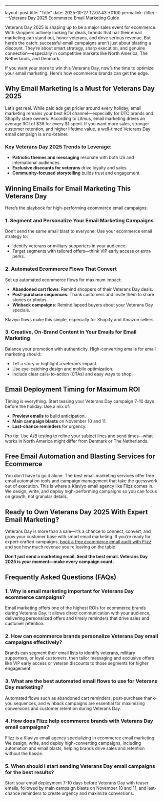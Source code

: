 ---
layout: post
title: "Title"
date: 2025-10-27 12:07:43 +0100
permalink: /title/
---Veterans Day 2025 Ecommerce Email Marketing Guide

Veterans Day 2025 is shaping up to be a major sales event for ecommerce. With shoppers actively looking for deals, brands that nail their email marketing can stand out, honor veterans, and drive serious revenue. But here’s the catch: successful email campaigns aren’t just about blasting a discount. They’re about smart strategy, sharp execution, and genuine connection—especially in competitive markets like North America, The Netherlands, and Denmark.

If you want your store to win this Veterans Day, now’s the time to optimize your email marketing. Here’s how ecommerce brands can get the edge.

## Why Email Marketing Is a Must for Veterans Day 2025

Let’s get real. While paid ads get pricier around every holiday, email marketing remains your best ROI channel—especially for DTC brands and Shopify store owners. According to Litmus, email marketing drives an average ROI of $36 for every $1 spent. If you want more sales, stronger customer retention, and higher lifetime value, a well-timed Veterans Day email campaign is a no-brainer.

### Key Veterans Day 2025 Trends to Leverage:
- **Patriotic themes and messaging** resonate with both US and international audiences.
- **Exclusive discounts for veterans** drive loyalty and sales.
- **Community-focused storytelling** builds trust and engagement.

## Winning Emails for Email Marketing This Veterans Day

Here’s the playbook for high-performing ecommerce email campaigns:

### 1. Segment and Personalize Your Email Marketing Campaigns

Don’t send the same email blast to everyone. Use your ecommerce email strategy to:
- Identify veterans or military supporters in your audience.
- Target segments with tailored offers—think VIP early access or extra perks.

### 2. Automated Ecommerce Flows That Convert

Set up automated ecommerce flows for maximum impact:
- **Abandoned cart flows**: Remind shoppers of their Veterans Day deals.
- **Post-purchase sequences**: Thank customers and invite them to share stories or photos.
- **Winback campaigns**: Remind lapsed buyers about your Veterans Day specials.

Klaviyo flows make this simple, especially for Shopify and Amazon sellers.

### 3. Creative, On-Brand Content in Your Emails for Email Marketing

Balance your promotion with authenticity. High-converting emails for email marketing should:
- Tell a story or highlight a veteran’s impact.
- Use eye-catching design and mobile optimization.
- Include clear calls-to-action (CTAs) and easy ways to shop.

## Email Deployment Timing for Maximum ROI

Timing is everything. Start teasing your Veterans Day campaign 7-10 days before the holiday. Use a mix of:
- **Preview emails** to build anticipation.
- **Main campaign blasts** on November 10 and 11.
- **Last-chance reminders** for urgency.

Pro tip: Use A/B testing to refine your subject lines and send times—what works in North America might differ from Denmark or The Netherlands.

## Free Email Automation and Blasting Services for Ecommerce

You don’t have to go it alone. The best email marketing services offer free email automation tools and campaign management that take the guesswork out of execution. This is where a Klaviyo email agency like Flizz comes in. We design, write, and deploy high-performing campaigns so you can focus on growth, not granular details.

## Ready to Own Veterans Day 2025 With Expert Email Marketing?

Veterans Day is more than a sale—it’s a chance to connect, convert, and grow your customer base with smart email marketing. If you’re ready for expert-crafted campaigns, [book a free ecommerce email audit with Flizz](https://flizzgrowth.com/email) and see how much revenue you’re leaving on the table.

**Don’t just send a marketing email. Send the best email. Veterans Day 2025 is your moment—make every campaign count.**

## Frequently Asked Questions (FAQs)

### 1. Why is email marketing important for Veterans Day ecommerce campaigns?

Email marketing offers one of the highest ROIs for ecommerce brands during Veterans Day. It allows direct communication with your audience, delivering personalized offers and timely reminders that drive sales and customer retention.

### 2. How can ecommerce brands personalize Veterans Day email campaigns effectively?

Brands can segment their email lists to identify veterans, military supporters, or loyal customers, then tailor messaging and exclusive offers like VIP early access or veteran discounts to those segments for higher engagement.

### 3. What are the best automated email flows to use for Veterans Day marketing?

Automated flows such as abandoned cart reminders, post-purchase thank-you sequences, and winback campaigns are essential for maximizing conversions and customer retention during Veterans Day.

### 4. How does Flizz help ecommerce brands with Veterans Day email campaigns?

Flizz is a Klaviyo email agency specializing in ecommerce email marketing. We design, write, and deploy high-converting campaigns, including automation and email blasts, helping brands drive sales and retention without the hassle.

### 5. When should I start sending Veterans Day email campaigns for the best results?

Start your email deployment 7-10 days before Veterans Day with teaser emails, followed by main campaign blasts on November 10 and 11, and last-chance reminders to create urgency and maximize conversions.

<script type="application/ld+json">
{
  "@context": "https://schema.org",
  "@type": "BlogPosting",
  "headline": "Veterans Day 2025 Ecommerce Email Marketing Guide",
  "description": "A comprehensive guide for ecommerce brands on leveraging email marketing to maximize sales and customer retention during Veterans Day 2025, with strategies for segmentation, automation, and creative content.",
  "author": {
    "@type": "Person",
    "name": "Flizz"
  },
  "publisher": {
    "@type": "Person",
    "name": "Flizz"
  },
  "datePublished": "2024-06-01",
  "mainEntityOfPage": {
    "@type": "WebPage",
    "@id": "https://flizzgrowth.com/veterans-day-2025-ecommerce-email-marketing-guide"
  },
  "keywords": "email marketing, ecommerce email marketing, Veterans Day email campaign, Klaviyo flows, ecommerce email strategy, email deployment, email blasts, email automation, Shopify email marketing, ecommerce retention emails",
  "inLanguage": "en-US"
}
</script>

<script type="application/ld+json">
{
  "@context": "https://schema.org",
  "@type": "FAQPage",
  "mainEntity": [
    {
      "@type": "Question",
      "name": "Why is email marketing important for Veterans Day ecommerce campaigns?",
      "acceptedAnswer": {
        "@type": "Answer",
        "text": "Email marketing offers one of the highest ROIs for ecommerce brands during Veterans Day. It allows direct communication with your audience, delivering personalized offers and timely reminders that drive sales and customer retention."
      }
    },
    {
      "@type": "Question",
      "name": "How can ecommerce brands personalize Veterans Day email campaigns effectively?",
      "acceptedAnswer": {
        "@type": "Answer",
        "text": "Brands can segment their email lists to identify veterans, military supporters, or loyal customers, then tailor messaging and exclusive offers like VIP early access or veteran discounts to those segments for higher engagement."
      }
    },
    {
      "@type": "Question",
      "name": "What are the best automated email flows to use for Veterans Day marketing?",
      "acceptedAnswer": {
        "@type": "Answer",
        "text": "Automated flows such as abandoned cart reminders, post-purchase thank-you sequences, and winback campaigns are essential for maximizing conversions and customer retention during Veterans Day."
      }
    },
    {
      "@type": "Question",
      "name": "How does Flizz help ecommerce brands with Veterans Day email campaigns?",
      "acceptedAnswer": {
        "@type": "Answer",
        "text": "Flizz is a Klaviyo email agency specializing in ecommerce email marketing. We design, write, and deploy high-converting campaigns, including automation and email blasts, helping brands drive sales and retention without the hassle."
      }
    },
    {
      "@type": "Question",
      "name": "When should I start sending Veterans Day email campaigns for the best results?",
      "acceptedAnswer": {
        "@type": "Answer",
        "text": "Start your email deployment 7-10 days before Veterans Day with teaser emails, followed by main campaign blasts on November 10 and 11, and last-chance reminders to create urgency and maximize conversions."
      }
    }
  ]
}
</script>